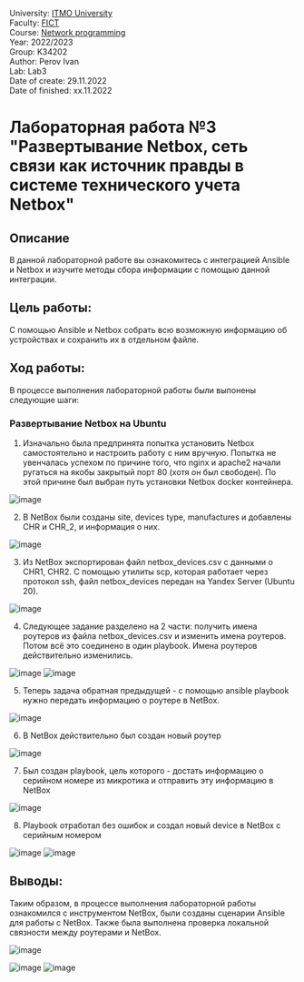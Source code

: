 University: [ITMO University](https://itmo.ru/ru/) <br/>
Faculty: [FICT](https://fict.itmo.ru) <br/>
Course: [Network programming](https://github.com/itmo-ict-faculty/network-programming) <br/>
Year: 2022/2023 <br/>
Group: K34202 <br/>
Author: Perov Ivan <br/>
Lab: Lab3 <br/>
Date of create: 29.11.2022 <br/>
Date of finished: xx.11.2022 <br/>

# Лабораторная работа №3 "Развертывание Netbox, сеть связи как источник правды в системе технического учета Netbox"

## Описание
   В данной лабораторной работе вы ознакомитесь с интеграцией Ansible и Netbox и изучите методы сбора информации с помощью данной интеграции.

## Цель работы:
   С помощью Ansible и Netbox собрать всю возможную информацию об устройствах и сохранить их в отдельном файле.

## Ход работы:
   В процессе выполнения лабораторной работы были выпонены следующие шаги:
   
   ### Развертывание Netbox на Ubuntu ###
   1. Изначально была предпринята попытка установить Netbox самостоятельно и настроить работу с ним вручную. Попытка не увенчалась успехом по причине того, что nginx и apache2 начали ругаться на якобы закрытый порт 80 (хотя он был свободен). По этой причине был выбран путь установки Netbox docker контейнера.

![image](https://user-images.githubusercontent.com/17079352/204521034-136b7a48-08ec-485c-8ee8-b426dba0cda2.png)

 
   2. В NetBox были созданы site, devices type, manufactures и добавлены CHR и CHR_2, и информация о них.

![image](https://user-images.githubusercontent.com/17079352/204521659-d3b7267d-a132-428f-91b0-f2d98831ac45.png)

   3. Из NetBox экспортирован файл netbox_devices.csv с данными о CHR1, CHR2. С помощью утилиты scp, которая работает через протокол ssh, файл netbox_devices передан на Yandex Server (Ubuntu 20). 

![image](https://user-images.githubusercontent.com/17079352/204522663-fe6224a1-6f07-46ba-a010-93202107ee66.png)

   4. Следующее задание разделено на 2 части: получить имена роутеров из файла netbox_devices.csv и изменить имена роутеров. Потом всё это соединено в один playbook. Имена роутеров действительно изменились.

![image](https://user-images.githubusercontent.com/17079352/204849795-c4862b2c-9768-4c58-8c9f-908c4694a957.png)
![image](https://user-images.githubusercontent.com/17079352/204849998-ca6c28ac-4976-4c35-b86b-10a9083779c0.png)

   5. Теперь задача обратная предыдущей - с помощью ansible playbook нужно передать информацию о роутере в NetBox.

![image](https://user-images.githubusercontent.com/17079352/204851258-d1d10cd7-10c5-41c1-b5db-a7850f8ca5cd.png)

   6. В NetBox действительно был создан новый роутер
   
![image](https://user-images.githubusercontent.com/17079352/204851472-02ad256b-0888-472f-a858-9fc3d5f797ac.png)

   7. Был создан playbook, цель которого - достать информацию о серийном номере из микротика и отправить эту информацию в NetBox

![image](https://user-images.githubusercontent.com/17079352/204865956-866d2cd4-4e10-45d4-8cfa-fb2a23c0957c.png)

   8. Playbook отработал без ошибок и создал новый device в NetBox с серийным номером
   
![image](https://user-images.githubusercontent.com/17079352/204866374-9a5df20e-085e-420b-bc13-e162ddf6e138.png)
![image](https://user-images.githubusercontent.com/17079352/204866265-d36ffe84-66f4-4112-81c4-ae66b1d2f550.png)


## Выводы:
   Таким образом, в процессе выполнения лабораторной работы ознакомился с инструментом NetBox, были созданы сценарии Ansible для работы с NetBox. Также была выполнена проверка локальной связности между роутерами и NetBox.
   
![image](https://user-images.githubusercontent.com/17079352/204866927-086decc5-5cfa-4b67-b050-a1b5a7349779.png)

![image](https://user-images.githubusercontent.com/17079352/204867581-1db69d98-8c65-4bec-82fd-f3bf636c03b0.png)
![image](https://user-images.githubusercontent.com/17079352/204867926-4a071d78-0ce0-4d8a-88a1-51c186ea0984.png)
